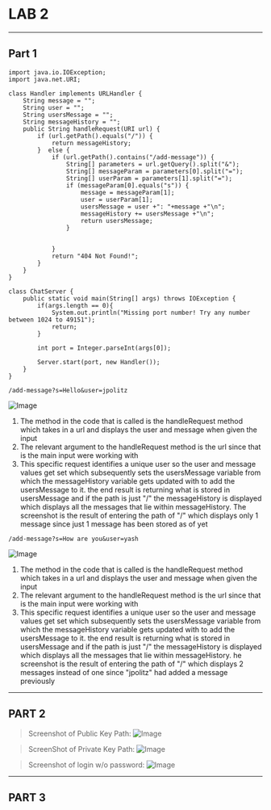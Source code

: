 # **LAB 2**
---
## **Part 1**

```
import java.io.IOException;
import java.net.URI;

class Handler implements URLHandler {
    String message = "";
    String user = "";
    String usersMessage = "";
    String messageHistory = "";
    public String handleRequest(URI url) {
        if (url.getPath().equals("/")) {
            return messageHistory;
        }  else {
            if (url.getPath().contains("/add-message")) {
                String[] parameters = url.getQuery().split("&");
                String[] messageParam = parameters[0].split("=");
                String[] userParam = parameters[1].split("=");
                if (messageParam[0].equals("s")) {
                    message = messageParam[1];
                    user = userParam[1];
                    usersMessage = user +": "+message +"\n";
                    messageHistory += usersMessage +"\n";
                    return usersMessage;
                }
               
                
            }
            return "404 Not Found!";
        }
    }
}

class ChatServer {
    public static void main(String[] args) throws IOException {
        if(args.length == 0){
            System.out.println("Missing port number! Try any number between 1024 to 49151");
            return;
        }

        int port = Integer.parseInt(args[0]);

        Server.start(port, new Handler());
    }
}
```

```
/add-message?s=Hello&user=jpolitz
```

![Image](https://i.postimg.cc/5NqMrWRX/Lab-2-Screenshot-1.png)

1) The method in the code that is called is the handleRequest method which takes in a url and displays the user and message when given the input
2) The relevant argument to the handleRequest method is the url since that is the main input were working with
3) This specific request identifies a unique user so the user and message values get set which subsequently sets the usersMessage variable
from which the messageHistory variable gets updated with to add the usersMessage to it. the end result is returning what is stored in usersMessage
and if the path is just "/" the messageHistory is displayed which displays all the messages that lie within messageHistory. The screenshot is the result
of entering the path of "/" which displays only 1 message since just 1 message has been stored as of yet

```
/add-message?s=How are you&user=yash
```

![Image](https://i.postimg.cc/sgTCV9yy/Lab-2-Screenshot-2.png)

1) The method in the code that is called is the handleRequest method which takes in a url and displays the user and message when given the input
2) The relevant argument to the handleRequest method is the url since that is the main input were working with
3) This specific request identifies a unique user so the user and message values get set which subsequently sets the usersMessage variable
from which the messageHistory variable gets updated with to add the usersMessage to it. the end result is returning what is stored in usersMessage
and if the path is just "/" the messageHistory is displayed which displays all the messages that lie within messageHistory. he screenshot is the result
of entering the path of "/" which displays 2 messages instead of one since "jpolitz" had added a message previously

---

## **PART 2**

> Screenshot of Public Key Path:
> ![Image](https://i.postimg.cc/sxG8dxRR/Lab-2-Screenshot-3.png)

> ScreenShot of Private Key Path:
> ![Image](https://i.postimg.cc/jCV1sTsn/Lab-2-Screenshot-4.png)

> Screenshot of login w/o password:
> ![Image](https://i.postimg.cc/X7S3NS1g/Lab-2-Screenshot-5.png)

---

## **PART 3**
